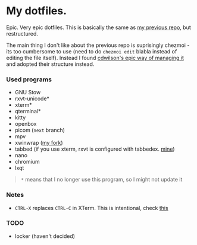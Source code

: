 # My dotfiles.

Epic. Very epic dotfiles.
This is basically the same as [my previous repo](https://github.com/takase1121/dotfiles), but restructured.

The main thing I don't like about the previous repo is suprisingly chezmoi -
its too cumbersome to use (need to do `chezmoi edit` blabla instead of editing the file itself).
Instead I found [cdwilson's epic way of managing it](https://github.com/cdwilson/home) and adopted their structure instead.


### Used programs
- GNU Stow
- rxvt-unicode\*
- xterm\*
- qterminal\*
- kitty
- openbox
- picom (`next` branch)
- mpv
- xwinwrap ([my fork](https://github.com/takase1121/xwinwrap))
- tabbed (if you use xterm, rxvt is configured with tabbedex. [mine](https://github.com/takase1121/tabbed))
- nano
- chromium
- lxqt

> `*` means that I no longer use this program, so I might not update it

### Notes
- `CTRL-X` replaces `CTRL-C` in XTerm. This is intentional, check [this](https://github.com/csdvrx/CuteXterm)

### TODO
- locker (haven't decided)
 
